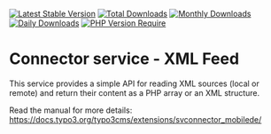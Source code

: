 [![Latest Stable Version](https://poser.pugx.org/cobweb/svconnector_feed/v)](https://packagist.org/packages/cobweb/svconnector_mobilede)
[![Total Downloads](http://poser.pugx.org/cobweb/svconnector_feed/downloads)](https://packagist.org/packages/cobweb/svconnector_mobilede)
[![Monthly Downloads](http://poser.pugx.org/cobweb/svconnector_feed/d/monthly)](https://packagist.org/packages/cobweb/svconnector_mobilede)
[![Daily Downloads](http://poser.pugx.org/cobweb/svconnector_feed/d/daily)](https://packagist.org/packages/cobweb/svconnector_mobilede)
[![PHP Version Require](http://poser.pugx.org/cobweb/svconnector_feed/require/php)](https://packagist.org/packages/cobweb/svconnector_mobilede)

# Connector service - XML Feed

This service provides a simple API for reading XML sources (local or remote) and return their content
as a PHP array or an XML structure.

Read the manual for more details: https://docs.typo3.org/typo3cms/extensions/svconnector_mobilede/
